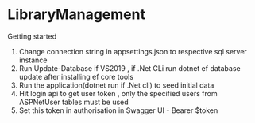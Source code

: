 # LibraryManagement

Getting started

1. Change connection string in appsettings.json to respective sql server instance
2. Run Update-Database if VS2019 , if .Net CLi run dotnet ef database update after installing ef core tools
3. Run the application(dotnet run if .Net cli) to seed initial data
4. Hit login api to get user token , only the specified users from ASPNetUser tables must be used
5. Set this token in authorisation in Swagger UI - Bearer $token
